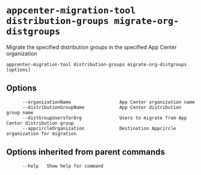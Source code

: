 # `appcenter-migration-tool distribution-groups migrate-org-distgroups`

Migrate the specified distribution groups in the specified App Center organization

```plaintext
appcenter-migration-tool distribution-groups migrate-org-distgroups [options]
```

## Options

```plaintext
      --organizationName                  App Center organization name
      --distributionGroupName             App Center distribution group name
      --distGroupUsersforOrg              Users to migrate from App Center distribution group
      --appcircleOrganization             Destination Appcircle organization for migration
```

## Options inherited from parent commands

```plaintext
      --help   Show help for command
```
